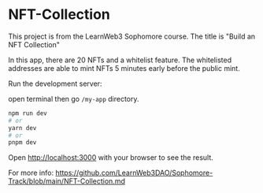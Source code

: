 # NFT-Collection

This project is from the LearnWeb3 Sophomore course. The title is "Build an NFT Collection" 

In this app, there are 20 NFTs and a whitelist feature. The whitelisted addresses are able to mint NFTs 5 minutes early before the public mint.

Run the development server:

open terminal then go `/my-app` directory.

```bash
npm run dev
# or
yarn dev
# or
pnpm dev
```

Open [http://localhost:3000](http://localhost:3000) with your browser to see the result.


For more info: https://github.com/LearnWeb3DAO/Sophomore-Track/blob/main/NFT-Collection.md
